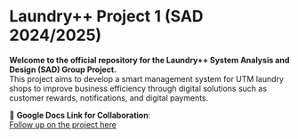 # Laundry++ Project 1 (SAD 2024/2025)

**Welcome to the official repository for the Laundry++ System Analysis and Design (SAD) Group Project.**  
This project aims to develop a smart management system for UTM laundry shops to improve business efficiency through digital solutions such as customer rewards, notifications, and digital payments.

📄 **Google Docs Link for Collaboration**:  
[Follow up on the project here](https://docs.google.com/document/d/1xfOjJEb8RrS30YEBQn5ys-68PmvQTiHcEtIrdw1BGwc/edit?tab=t.0)
